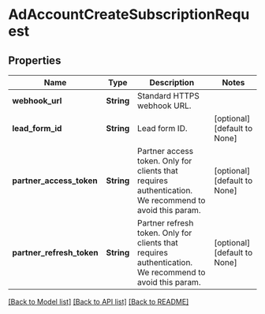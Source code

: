 # AdAccountCreateSubscriptionRequest

## Properties
Name | Type | Description | Notes
------------ | ------------- | ------------- | -------------
**webhook_url** | **String** | Standard HTTPS webhook URL. | 
**lead_form_id** | **String** | Lead form ID. | [optional] [default to None]
**partner_access_token** | **String** | Partner access token. Only for clients that requires authentication. We recommend to avoid this param. | [optional] [default to None]
**partner_refresh_token** | **String** | Partner refresh token. Only for clients that requires authentication. We recommend to avoid this param. | [optional] [default to None]

[[Back to Model list]](../README.md#documentation-for-models) [[Back to API list]](../README.md#documentation-for-api-endpoints) [[Back to README]](../README.md)


